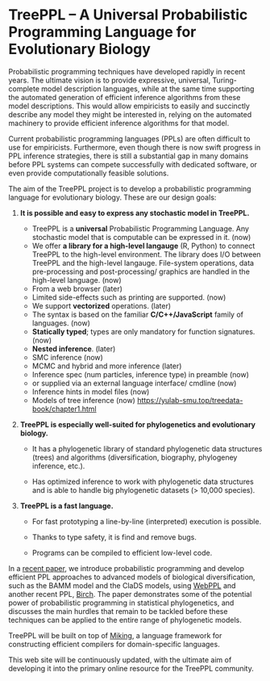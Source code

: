 # TreePPL – A Universal Probabilistic Programming Language for Evolutionary Biology

Probabilistic programming techniques have developed rapidly in recent years. The ultimate vision is to provide expressive, universal, Turing-complete model description languages, while at the same time supporting the automated generation of efficient inference algorithms from these model descriptions. This would allow empiricists to easily and succinctly describe any model they might be interested in, relying on the automated machinery to provide efficient inference algorithms for that model.

Current probabilistic programming languages (PPLs) are often difficult to use for empiricists. Furthermore, even though there is now swift progress in PPL inference strategies, there is still a substantial gap in many domains before PPL systems can compete successfully with dedicated software, or even provide computationally feasible solutions.

The aim of the TreePPL project is to develop a probabilistic programming language for evolutionary biology. These are our design goals:

1. **It is possible and easy to express any stochastic model in TreePPL.**


	- TreePPL is a __universal__ Probabilistic Programming Language. Any stochastic model that is computable can be expressed in it. (now)
	- We offer __a library for a high-level langauge__ (R, Python) to connect TreePPL to the high-level environment. The library does I/O between TreePPL and the high-level langauge. File-system operations, data pre-processing and post-processing/ graphics are handled in the high-level language. (now)
	- From a web browser (later)
	- Limited side-effects such as printing are supported. (now)
	- We support __vectorized__ operations. (later)
	- The syntax is based on the familiar __C/C++/JavaScript__ family of languages. (now)
	- __Statically typed__; types are only mandatory for function signatures. (now)
	- __Nested inference__. (later)
	- SMC inference (now)
	- MCMC and hybrid and more inference (later)
	- Inference spec (num particles, inference type) in preamble (now)
	- or supplied via an external language interface/ cmdline (now)
	- Inference hints in model files (now)
	- Models of tree inference (now)
	https://yulab-smu.top/treedata-book/chapter1.html

	
2. **TreePPL is especially well-suited for phylogenetics and evolutionary biology.**

	- It has a phylogenetic library of standard phylogenetic data structures (trees) and algorithms (diversification, biography, phylogeney inference, etc.).
	
	- Has optimized inference to work with phylogenetic data structures and is able to handle big phylogenetic datasets (> 10,000 species).

	
3. **TreePPL is a fast language.**

	- For fast prototyping a line-by-line (interpreted) execution is possible.
	
	- Thanks to type safety, it is find and remove bugs.
	
	- Programs can be compiled to efficient low-level code.

In a [recent paper](https://www.biorxiv.org/content/10.1101/2020.06.16.154443v3), we introduce probabilistic programming and develop efficient PPL approaches to advanced models of biological diversification, such as the BAMM model and the ClaDS models, using [WebPPL](http://webppl.org/) and another recent PPL, [Birch](http://webppl.org/). The paper demonstrates some of the potential power of probabilistic programming in statistical phylogenetics, and discusses the main hurdles that remain to be tackled before these techniques can be applied to the entire range of phylogenetic models.

TreePPL will be built on top of [Miking](https://dl.acm.org/doi/10.1145/3357766.3359531), a language framework for constructing efficient compilers for domain-specific languages.

This web site will be continuously updated, with the ultimate aim of developing it into the primary online resource for the TreePPL community.

